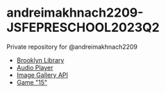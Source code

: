 # andreimakhnach2209-JSFEPRESCHOOL2023Q2
Private repository for @andreimakhnach2209

- [Brooklyn Library](https://andreimakhnach2209.github.io/andreimakhnach2209-JSFEPRESCHOOL2023Q2/library/)  
- [Audio Player](https://andreimakhnach2209.github.io/andreimakhnach2209-JSFEPRESCHOOL2023Q2/audio-player/)  
- [Image Gallery API](https://andreimakhnach2209.github.io/andreimakhnach2209-JSFEPRESCHOOL2023Q2/image-galery)  
- [Game "15"](https://andreimakhnach2209.github.io/andreimakhnach2209-JSFEPRESCHOOL2023Q2/random-game/)